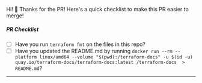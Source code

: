 Hi! :wave: Thanks for the PR! Here's a quick checklist to make this PR easier to merge! 
##### PR Checklist

- [ ] Have you run `terraform fmt` on the files in this repo? 
- [ ] Have you updated the README.md by running `docker run --rm --platform linux/amd64 --volume "$(pwd):/terraform-docs" -u $(id -u) quay.io/terraform-docs/terraform-docs:latest /terraform-docs  > README.md`?
---